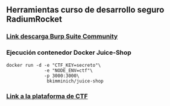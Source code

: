 ## Herramientas curso de desarrollo seguro RadiumRocket
### [Link descarga Burp Suite Community](https://portswigger.net/burp/communitydownload) 

### Ejecución contenedor Docker Juice-Shop
```
docker run -d -e "CTF_KEY=secreto"\
              -e "NODE_ENV=ctf"\
              -p 3000:3000\
               bkimminich/juice-shop
```
### [Link a la plataforma de CTF](http://fg-ctf.duckdns.org/)

